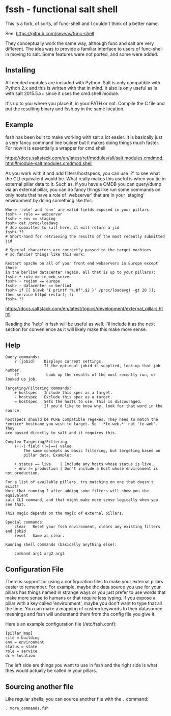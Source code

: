fssh - functional salt shell
====================

This is a fork, of sorts, of func-shell and I couldn't think of a better name.

See: https://github.com/seveas/func-shell

They conceptually work the same way, although func and salt are very different.
The idea was to provide a familiar interface to users of func-shell in moving
to salt. Some features were not ported, and some were added.

Installing
----------
All needed modules are included with Python. Salt is only compatible
with Python 2.x and this is written with that in mind. It also is only
useful as is with salt 2015.5.x+ since it uses the cmd.shell module.

It's up to you where you place it, in your PATH or not. Compile the C
file and put the resulting binary and fssh.py in the same location.

Example
-------
fssh has been built to make working with salt a lot easier. It is basically
just a very fancy command line builder but it makes doing things much faster.
For now it is essentially a wrapper for cmd.shell

https://docs.saltstack.com/en/latest/ref/modules/all/salt.modules.cmdmod.html#module-salt.modules.cmdmod.shell

As you work with it and add filters/hostspecs, you can use '?' to see what the
CLI equivalent would be. What really makes this useful is when you tie in
external pillar data to it. Such as, if you have a CMDB you can query/dump
via an external pillar, you can do fancy things like run some commands on
only hosts that have a role of 'webserver' that are in your 'staging'
environment by doing something like this:

    Where 'role' and 'env' are valid fields exposed in your pillars:
    fssh> + role == webserver
    fssh> + env == staging
    fssh> cat /proc/loadavg
    # Job submitted to salt here, it will return a jid
    fssh> ??
    # Short-hand for retrieving the results of the most recently submitted jid

    # Special characters are correctly passed to the target machines
    # so fancier things like this work:

    Restart apache on all of your front end webservers in Europe except those 
    in the berlin4 datacenter (again, all that is up to your pillars):
    fssh> + role == fe_web_server
    fssh> + region == europe
    fssh> - datacenter == berlin4
    fssh> if [[ $(awk '{ printf "%.0f",$2 }' /proc/loadavg) -gt 20 ]]; then service httpd restart; fi
    fssh> ??

https://docs.saltstack.com/en/latest/topics/development/external_pillars.html

Reading the 'help' in fssh will be useful as well. I'll include it as the
next section for convenience as it will likely make this make more sense.

Help
--------------------
    Query commands:
        ? [jobid]    Displays current settings.
                     If the optional jobid is supplied, look up that job number.
        ??            Look up the results of the most recently run, or looked up job.

    Targeting/Filtering commands:
        + hostspec   Include this spec as a target.
        - hostspec   Exclude this spec as a target.
        = hostspec   Sets the hosts to use. This is discouraged.
                     If you'd like to know why, look for that word in the source.

    hostspecs should be PCRE compatible regexes. They need to match the
    *entire* hostname you wish to target. So '.*fe-web.*' not 'fe-web'. They
    are passed directly to salt and it requires this.

    Complex Targeting/Filtering:
        (+|-) field (!=|==) value
            The same concepts as basic filtering, but targeting based on
            pillar data. Example:

        + status == live    | Include any hosts whose status is live.
        - env != production | Don't include a host whose environment is not production.

    For a list of available pillars, try matching on one that doesn't exist!
    Note that running ? after adding some filters will show you the equivalent
    salt CLI command, and that might make more sense logically when you see that.

    This magic depends on the magic of external pillars.

    Special commands:
        clear   Reset your fssh environment, clears any existing filters and jobid
        reset   Same as clear.

    Running shell commands (basically anything else):

        command arg1 arg2 arg3

Configuration File
---------------------
There is support for using a configuration files to make your external pillars
easier to remember. For example, maybe the data source you use for your pillars
has things named in strange ways or you just prefer to use words that make more
sense to humans or that require less typing. If you expose a pillar with a key
called 'environment', maybe you don't want to type that all the time. You can
make a mapping of custom keywords to their datasource meanings and fssh will
understand them from the config file you give it.

Here's an example configuration file (/etc/fssh.conf):

    [pillar_map]
    site = building
    env = environment
    status = state
    role = service
    dc = location

The left side are things you want to use in fssh
and the right side is what they would actually be called in your pillars.

Sourcing another file
---------------------
Like regular shells, you can source another file with the `.` command:

    . more_commands.fsh

